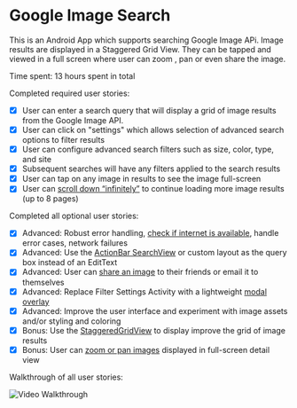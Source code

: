 # Google Image Search

This is an Android App which supports searching Google Image APi.
Image results are displayed in a Staggered Grid View.
They can be tapped and viewed in a full screen where user can zoom , pan or even share the image.

Time spent: 13 hours spent in total

Completed required user stories:

* [x] User can enter a search query that will display a grid of image results from the Google Image API.
* [x] User can click on "settings" which allows selection of advanced search options to filter results
* [x] User can configure advanced search filters such as size, color, type, and site
* [x] Subsequent searches will have any filters applied to the search results
* [x] User can tap on any image in results to see the image full-screen
* [x] User can [scroll down “infinitely”](http://guides.codepath.com/android/Endless-Scrolling-with-AdapterViews) to continue loading more image results (up to 8 pages)

Completed all optional user stories:

* [x] Advanced: Robust error handling, [check if internet is available](http://guides.codepath.com/android/Sending-and-Managing-Network-Requests#checking-for-network-connectivity), handle error cases, network failures
* [x] Advanced: Use the [ActionBar SearchView](http://guides.codepath.com/android/Extended-ActionBar-Guide#adding-searchview-to-actionbar) or custom layout as the query box instead of an EditText
* [x] Advanced: User can [share an image](http://guides.codepath.com/android/Sharing-Content-with-Intents) to their friends or email it to themselves
* [x] Advanced: Replace Filter Settings Activity with a lightweight [modal overlay](http://guides.codepath.com/android/Using-DialogFragment)
* [x] Advanced: Improve the user interface and experiment with image assets and/or styling and coloring
* [x] Bonus: Use the [StaggeredGridView](https://github.com/f-barth/AndroidStaggeredGrid) to display improve the grid of image results
* [x] Bonus: User can [zoom or pan images](https://github.com/MikeOrtiz/TouchImageView) displayed in full-screen detail view

Walkthrough of all user stories:

![Video Walkthrough](demo.gif)
